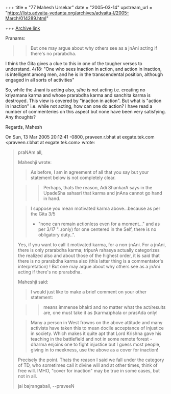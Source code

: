 +++
title = "77 Mahesh Ursekar"
date = "2005-03-14"
upstream_url = "https://lists.advaita-vedanta.org/archives/advaita-l/2005-March/014289.html"

+++
[Archive link](https://lists.advaita-vedanta.org/archives/advaita-l/2005-March/014289.html)

Pranams:

>> But one may argue about why others see as a jnAni acting
>> if there's no prarabdha.

I think the Gita gives a clue to this in one of the tougher verses to
understand. 4/18:
"One who sees inaction in action, and action in inaction, is
intelligent among men, and he is in the transcendental position,
although engaged in all sorts of activities"

So, while the Jnani is acting also, s/he is not acting i.e. creating
no kriyamana karma and whose prarabdha karma and sanchita karma is
destroyed. This view is covered by  "inaction in action". But what is
"action in inaction" i.e. while not acting, how can one do action? I
have read a number of commenteries on this aspect but none have been
very satisfying. Any thoughts?

Regards, Mahesh



On Sun, 13 Mar 2005 20:12:41 -0800, praveen.r.bhat at exgate.tek.com
<praveen.r.bhat at exgate.tek.com> wrote:
> praNAm all,
> 
> Maheshji wrote:
> > As before, I am in agreement of all that you say but your statement
> > below is not completely clear.
> 
> >> Perhaps, thats the reason, Adi ShankarA says in the UpadeSha
> >> sahasri that karma and jnAna cannot go hand in hand.
> 
> > I suppose you mean motivated karma above...because as per the Gita 3/5
> > - "none can remain actionless even for a moment..." and as per 3/17
> > "..(only) for one centered in the Self, there is no obligatory
> > duty..".
> 
> Yes, if you want to call it motivated karma, for a non-jnAni. For a jnAni,
> there is only prarabdha karma; tripurA rahasya actually categorizes the
> realized also and about those of the highest order, it is said that there is
> no prarabdha karma also (this latter thing is a commentator's
> interpretation) ! But one may argue about why others see as a jnAni acting
> if there's no prarabdha.
> 
> 
> Maheshji said:
> > I would just like to make a brief comment on your other statement:
> 
> >> means immense bhakti
> >> and no matter what the act/results are, one must take it as (karma)phala
> or
> >> prasAda only!
> 
> > Many a person in West frowns on the above attitude and many activists
> > have taken this to mean docile acceptance of injustice in society.
> > Which makes it quite apt that Lord Krishna gave his teaching in the
> > battlefield and not in some remote forest - dharma enjoins one to
> > fight injustice but I guess most people, giving in to meekness, use
> > the above as a cover for inaction!
> 
> Precisely the point. Thats the reason I said we fall under the category of
> TD, who sometimes call it divine will and at other times, think of free
> will. IMHO, "cover for inaction" may be true in some cases, but not in all.
> 
> jai bajrangabali,
> --praveeN
>

